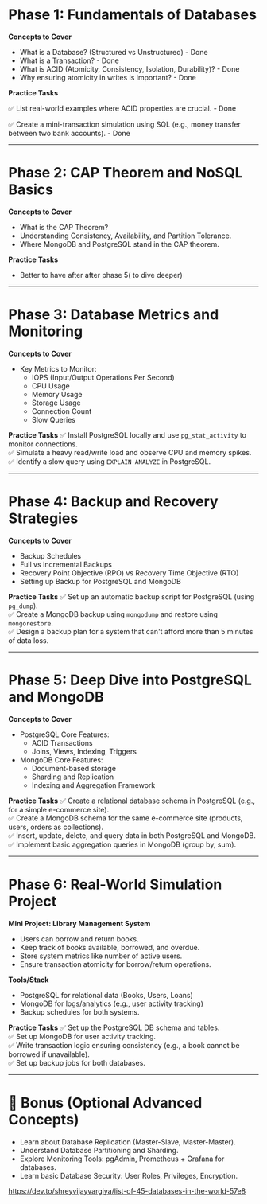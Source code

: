 
# **Phase 1: Fundamentals of Databases**
**Concepts to Cover**
- What is a Database? (Structured vs Unstructured) - Done
- What is a Transaction? - Done
- What is ACID (Atomicity, Consistency, Isolation, Durability)? - Done
- Why ensuring atomicity in writes is important? - Done

**Practice Tasks** 

✅ List real-world examples where ACID properties are crucial.  - Done

✅ Create a mini-transaction simulation using SQL (e.g., money transfer between two bank accounts).  - Done

---

# **Phase 2: CAP Theorem and NoSQL Basics**
**Concepts to Cover**
- What is the CAP Theorem?
- Understanding Consistency, Availability, and Partition Tolerance.
- Where MongoDB and PostgreSQL stand in the CAP theorem.

**Practice Tasks**
- Better to have after after phase 5( to dive deeper)
---

# **Phase 3: Database Metrics and Monitoring**
**Concepts to Cover**
- Key Metrics to Monitor:
  - IOPS (Input/Output Operations Per Second)
  - CPU Usage
  - Memory Usage
  - Storage Usage
  - Connection Count
  - Slow Queries

**Practice Tasks**
✅ Install PostgreSQL locally and use `pg_stat_activity` to monitor connections.  
✅ Simulate a heavy read/write load and observe CPU and memory spikes.  
✅ Identify a slow query using `EXPLAIN ANALYZE` in PostgreSQL.

---

# **Phase 4: Backup and Recovery Strategies**
**Concepts to Cover**
- Backup Schedules
- Full vs Incremental Backups
- Recovery Point Objective (RPO) vs Recovery Time Objective (RTO)
- Setting up Backup for PostgreSQL and MongoDB

**Practice Tasks**
✅ Set up an automatic backup script for PostgreSQL (using `pg_dump`).  
✅ Create a MongoDB backup using `mongodump` and restore using `mongorestore`.  
✅ Design a backup plan for a system that can't afford more than 5 minutes of data loss.

---

# **Phase 5: Deep Dive into PostgreSQL and MongoDB**
**Concepts to Cover**
- PostgreSQL Core Features:
  - ACID Transactions
  - Joins, Views, Indexing, Triggers
- MongoDB Core Features:
  - Document-based storage
  - Sharding and Replication
  - Indexing and Aggregation Framework

**Practice Tasks**
✅ Create a relational database schema in PostgreSQL (e.g., for a simple e-commerce site).  
✅ Create a MongoDB schema for the same e-commerce site (products, users, orders as collections).  
✅ Insert, update, delete, and query data in both PostgreSQL and MongoDB.  
✅ Implement basic aggregation queries in MongoDB (group by, sum).

---

# **Phase 6: Real-World Simulation Project**
**Mini Project: Library Management System**
- Users can borrow and return books.
- Keep track of books available, borrowed, and overdue.
- Store system metrics like number of active users.
- Ensure transaction atomicity for borrow/return operations.

**Tools/Stack**
- PostgreSQL for relational data (Books, Users, Loans)
- MongoDB for logs/analytics (e.g., user activity tracking)
- Backup schedules for both systems.

**Practice Tasks**
✅ Set up the PostgreSQL DB schema and tables.  
✅ Set up MongoDB for user activity tracking.  
✅ Write transaction logic ensuring consistency (e.g., a book cannot be borrowed if unavailable).  
✅ Set up backup jobs for both databases.

---

# 🌟 Bonus (Optional Advanced Concepts)
- Learn about Database Replication (Master-Slave, Master-Master).
- Understand Database Partitioning and Sharding.
- Explore Monitoring Tools: pgAdmin, Prometheus + Grafana for databases.
- Learn basic Database Security: User Roles, Privileges, Encryption.


https://dev.to/shreyvijayvargiya/list-of-45-databases-in-the-world-57e8
